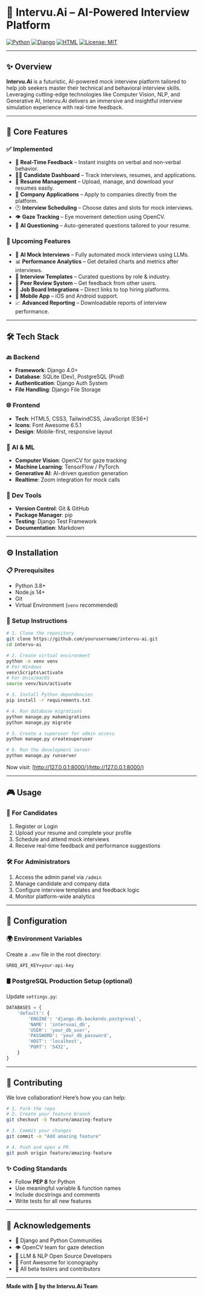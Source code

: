 # 🚀 Intervu.Ai – AI-Powered Interview Platform

[![Python](https://img.shields.io/badge/Python-3.8%2B-blue.svg)](https://python.org)
[![Django](https://img.shields.io/badge/Django-4.0%2B-green.svg)](https://djangoproject.com)
[![HTML](https://img.shields.io/badge/HTML-5.0%2B-61DAFB.svg)](https://html.spec.whatwg.org/)
[![License: MIT](https://img.shields.io/badge/License-MIT-yellow.svg)](https://opensource.org/licenses/MIT)

---

## ✨ Overview

**Intervu.Ai** is a futuristic, AI-powered mock interview platform tailored to help job seekers master their technical and behavioral interview skills. Leveraging cutting-edge technologies like Computer Vision, NLP, and Generative AI, Intervu.Ai delivers an immersive and insightful interview simulation experience with real-time feedback.

---

## 🧠 Core Features

### ✅ Implemented

- 🎤 **Real-Time Feedback** – Instant insights on verbal and non-verbal behavior.
- 🧑‍💼 **Candidate Dashboard** – Track interviews, resumes, and applications.
- 📄 **Resume Management** – Upload, manage, and download your resumes easily.
- 🏢 **Company Applications** – Apply to companies directly from the platform.
- 🕐 **Interview Scheduling** – Choose dates and slots for mock interviews.
- 👁️ **Gaze Tracking** – Eye movement detection using OpenCV.
- 🤖 **AI Questioning** – Auto-generated questions tailored to your resume.

### 🔮 Upcoming Features

- 🧪 **AI Mock Interviews** – Fully automated mock interviews using LLMs.
- 📊 **Performance Analytics** – Get detailed charts and metrics after interviews.
- 📁 **Interview Templates** – Curated questions by role & industry.
- 🤝 **Peer Review System** – Get feedback from other users.
- 🔗 **Job Board Integrations** – Direct links to top hiring platforms.
- 📱 **Mobile App** – iOS and Android support.
- 📈 **Advanced Reporting** – Downloadable reports of interview performance.

---

## 🛠️ Tech Stack

### 🔙 Backend

- **Framework**: Django 4.0+
- **Database**: SQLite (Dev), PostgreSQL (Prod)
- **Authentication**: Django Auth System
- **File Handling**: Django File Storage

### 🌐 Frontend

- **Tech**: HTML5, CSS3, TailwindCSS, JavaScript (ES6+)
- **Icons**: Font Awesome 6.5.1
- **Design**: Mobile-first, responsive layout

### 🤖 AI & ML

- **Computer Vision**: OpenCV for gaze tracking
- **Machine Learning**: TensorFlow / PyTorch
- **Generative AI**: AI-driven question generation
- **Realtime**: Zoom integration for mock calls

### 🧪 Dev Tools

- **Version Control**: Git & GitHub
- **Package Manager**: pip
- **Testing**: Django Test Framework
- **Documentation**: Markdown

---

## ⚙️ Installation

### 📋 Prerequisites

- Python 3.8+
- Node.js 14+
- Git
- Virtual Environment (`venv` recommended)

### 🚀 Setup Instructions

```bash
# 1. Clone the repository
git clone https://github.com/yourusername/intervu-ai.git
cd intervu-ai

# 2. Create virtual environment
python -m venv venv
# For Windows
venv\Scripts\activate
# For Unix/macOS
source venv/bin/activate

# 3. Install Python dependencies
pip install -r requirements.txt

# 4. Run database migrations
python manage.py makemigrations
python manage.py migrate

# 5. Create a superuser for admin access
python manage.py createsuperuser

# 6. Run the development server
python manage.py runserver
````

Now visit: [http://127.0.0.1:8000/](http://127.0.0.1:8000/)

---

## 🎮 Usage

### 👤 For Candidates

1. Register or Login
2. Upload your resume and complete your profile
3. Schedule and attend mock interviews
4. Receive real-time feedback and performance suggestions

### 🛠️ For Administrators

1. Access the admin panel via `/admin`
2. Manage candidate and company data
3. Configure interview templates and feedback logic
4. Monitor platform-wide analytics

---

## 🔐 Configuration

### 🌍 Environment Variables

Create a `.env` file in the root directory:

```env
GROQ_API_KEY=your-api-key
```

### 🛢️ PostgreSQL Production Setup (optional)

Update `settings.py`:

```python
DATABASES = {
    'default': {
        'ENGINE': 'django.db.backends.postgresql',
        'NAME': 'intervuai_db',
        'USER': 'your_db_user',
        'PASSWORD': 'your_db_password',
        'HOST': 'localhost',
        'PORT': '5432',
    }
}
```

---

## 🤝 Contributing

We love collaboration! Here’s how you can help:

```bash
# 1. Fork the repo
# 2. Create your feature branch
git checkout -b feature/amazing-feature

# 3. Commit your changes
git commit -m "Add amazing feature"

# 4. Push and open a PR
git push origin feature/amazing-feature
```

### ✨ Coding Standards

* Follow **PEP 8** for Python
* Use meaningful variable & function names
* Include docstrings and comments
* Write tests for all new features

---

## 🙏 Acknowledgements

* 💚 Django and Python Communities
* 👁️ OpenCV team for gaze detection
* 🤖 LLM & NLP Open Source Developers
* 🎨 Font Awesome for iconography
* 🚀 All beta testers and contributors

---

**Made with 💙 by the Intervu.Ai Team**


